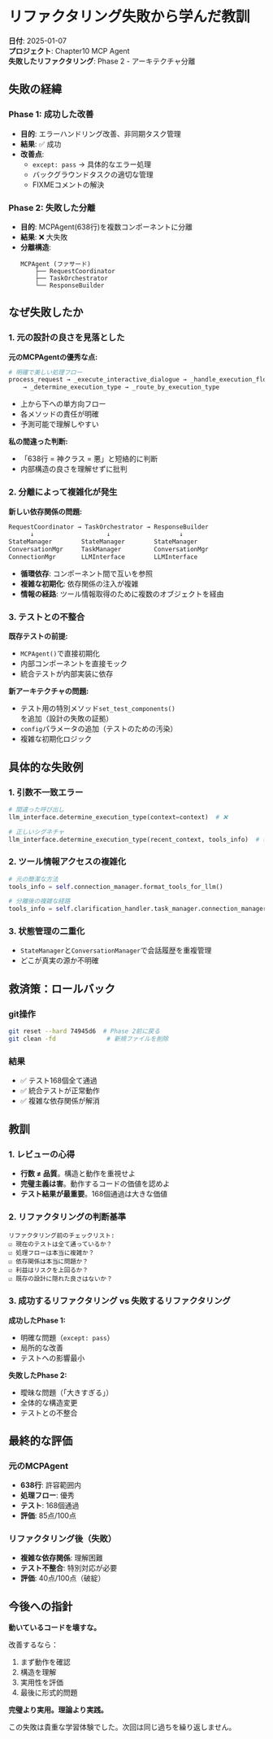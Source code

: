# リファクタリング失敗から学んだ教訓

**日付**: 2025-01-07  
**プロジェクト**: Chapter10 MCP Agent  
**失敗したリファクタリング**: Phase 2 - アーキテクチャ分離

## 失敗の経緯

### Phase 1: 成功した改善
- **目的**: エラーハンドリング改善、非同期タスク管理
- **結果**: ✅ 成功
- **改善点**:
  - `except: pass` → 具体的なエラー処理
  - バックグラウンドタスクの適切な管理
  - FIXMEコメントの解決

### Phase 2: 失敗した分離
- **目的**: MCPAgent(638行)を複数コンポーネントに分離
- **結果**: ❌ 大失敗
- **分離構造**:
  ```
  MCPAgent (ファサード)
      ├── RequestCoordinator
      ├── TaskOrchestrator  
      └── ResponseBuilder
  ```

## なぜ失敗したか

### 1. **元の設計の良さを見落とした**

**元のMCPAgentの優秀な点:**
```python
# 明確で美しい処理フロー
process_request → _execute_interactive_dialogue → _handle_execution_flow 
    → _determine_execution_type → _route_by_execution_type
```

- 上から下への単方向フロー
- 各メソッドの責任が明確
- 予測可能で理解しやすい

**私の間違った判断:**
- 「638行 = 神クラス = 悪」と短絡的に判断
- 内部構造の良さを理解せずに批判

### 2. **分離によって複雑化が発生**

**新しい依存関係の問題:**
```python
RequestCoordinator → TaskOrchestrator → ResponseBuilder
      ↓                    ↓                   ↓
StateManager        StateManager        StateManager
ConversationMgr     TaskManager         ConversationMgr
ConnectionMgr       LLMInterface        LLMInterface
```

- **循環依存**: コンポーネント間で互いを参照
- **複雑な初期化**: 依存関係の注入が複雑
- **情報の経路**: ツール情報取得のために複数のオブジェクトを経由

### 3. **テストとの不整合**

**既存テストの前提:**
- `MCPAgent()`で直接初期化
- 内部コンポーネントを直接モック
- 統合テストが内部実装に依存

**新アーキテクチャの問題:**
- テスト用の特別メソッド`set_test_components()`を追加（設計の失敗の証拠）
- `config`パラメータの追加（テストのための汚染）
- 複雑な初期化ロジック

## 具体的な失敗例

### 1. **引数不一致エラー**
```python
# 間違った呼び出し
llm_interface.determine_execution_type(context=context)  # ❌

# 正しいシグネチャ  
llm_interface.determine_execution_type(recent_context, tools_info)  # ✅
```

### 2. **ツール情報アクセスの複雑化**
```python
# 元の簡潔な方法
tools_info = self.connection_manager.format_tools_for_llm()

# 分離後の複雑な経路
tools_info = self.clarification_handler.task_manager.connection_manager.format_tools_for_llm()
```

### 3. **状態管理の二重化**
- `StateManager`と`ConversationManager`で会話履歴を重複管理
- どこが真実の源か不明確

## 救済策：ロールバック

### git操作
```bash
git reset --hard 74945d6  # Phase 2前に戻る
git clean -fd              # 新規ファイルを削除
```

### 結果
- ✅ テスト168個全て通過
- ✅ 統合テストが正常動作
- ✅ 複雑な依存関係が解消

## 教訓

### 1. **レビューの心得**
- **行数 ≠ 品質**。構造と動作を重視せよ
- **完璧主義は害**。動作するコードの価値を認めよ
- **テスト結果が最重要**。168個通過は大きな価値

### 2. **リファクタリングの判断基準**
```
リファクタリング前のチェックリスト:
☑️ 現在のテストは全て通っているか？
☑️ 処理フローは本当に複雑か？
☑️ 依存関係は本当に問題か？ 
☑️ 利益はリスクを上回るか？
☑️ 既存の設計に隠れた良さはないか？
```

### 3. **成功するリファクタリング vs 失敗するリファクタリング**

**成功したPhase 1:**
- 明確な問題（`except: pass`）
- 局所的な改善
- テストへの影響最小

**失敗したPhase 2:**
- 曖昧な問題（「大きすぎる」）
- 全体的な構造変更
- テストとの不整合

## 最終的な評価

### 元のMCPAgent
- **638行**: 許容範囲内
- **処理フロー**: 優秀
- **テスト**: 168個通過
- **評価**: 85点/100点

### リファクタリング後（失敗）
- **複雑な依存関係**: 理解困難
- **テスト不整合**: 特別対応が必要
- **評価**: 40点/100点（破綻）

## 今後への指針

**動いているコードを壊すな。**

改善するなら：
1. まず動作を確認
2. 構造を理解
3. 実用性を評価  
4. 最後に形式的問題

**完璧より実用。理論より実践。**

この失敗は貴重な学習体験でした。次回は同じ過ちを繰り返しません。